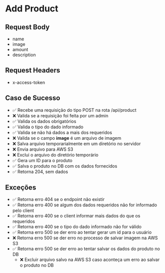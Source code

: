 # Add Product

## Request Body
* name
* image
* amount
* description

## Request Headers
* x-access-token

## Caso de Sucesso

- ✅ Recebe uma requisição do tipo POST na rota /api/product
- ❌ Valida se a requisição foi feita por um admin
- ✅ Valida os dados obrigatórios
- ✅ Valida o tipo do dado informado
- ✅ Valida se não há dados a mais dos requeridos
- ❌ Valida se o campo **image** é um arquivo de imagem
- ❌ Salva arquivo temporarialmente em um diretório no servidor
- ❌ Envia arquivo para AWS S3
- ❌ Exclui o arquivo do diretório temporário
- ✅ Gera um ID para o produto
- ✅ Salva o produto no DB com os dados fornecidos
- ✅ Retorna 204, sem dados


## Exceções

- ✅ Retorna erro 404 se o endpoint não existir
- ✅ Retorna erro 400 se algum dos dados requeridos não for informado pelo client
- ✅ Retorna erro 400 se o client informar mais dados do que os requeridos
- ✅ Retorna erro 400 se o tipo do dado informado não for válido
- ✅ Retorna erro 500 se der erro ao tentar gerar um id para o usuário
- ❌ Retorna erro 500 se der erro no processo de salvar imagem na AWS S3
- ✅ Retorna erro 500 se der erro ao tentar salvar os dados do produto no DB
  - ❌ Excluir arquivo salvo na AWS S3 caso aconteça um erro ao salvar o produto no DB



